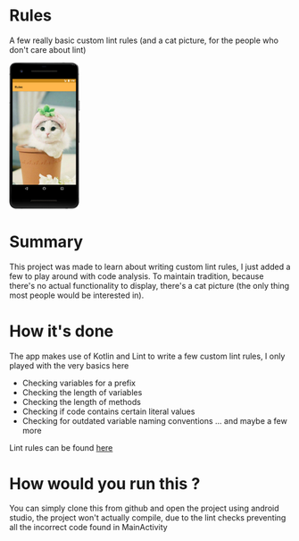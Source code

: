 # Rules
A few really basic custom lint rules (and a cat picture, for the people who don't care about lint)

<img src="https://github.com/Pieter-127/Rules/blob/master/app/art/image1.png" width="25%" />

# Summary
This project was made to learn about writing custom lint rules, I just added a few to play around with code analysis. 
To maintain tradition, because there's no actual functionality to display, there's a cat picture (the only thing most people would be interested in).

# How it's done
The app makes use of Kotlin and Lint to write a few custom lint rules, I only played with the very basics here 

- Checking variables for a prefix
- Checking the length of variables
- Checking the length of methods
- Checking if code contains certain literal values
- Checking for outdated variable naming conventions
... and maybe a few more

Lint rules can be found [here](https://github.com/Pieter-127/Rules/tree/master/lint_checker/src/main/java/com/pieterventer/lint_checker)

# How would you run this ? 

You can simply clone this from github and open the project using android studio, the project won't actually compile, due to the lint checks preventing all the incorrect code found in MainActivity
